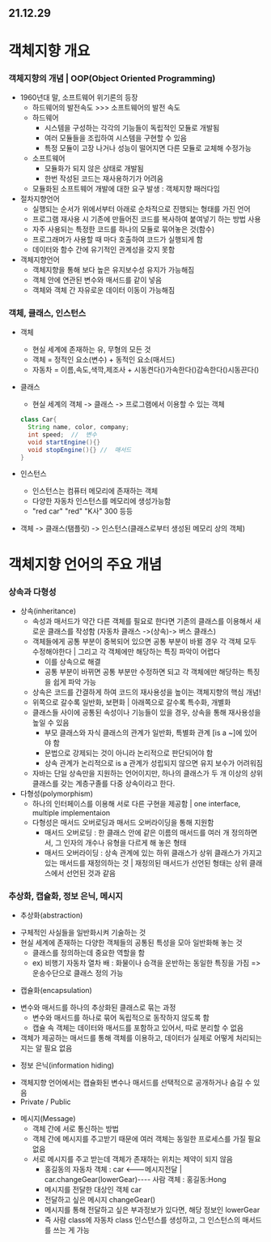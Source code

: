 ## 21.12.29

# 객체지향 개요
### 객체지향의 개념 | OOP(Object Oriented Programming)
- 1960년대 말, 소프트웨어 위기론의 등장
  + 하드웨어의 발전속도 >>> 소프트웨어의 발전 속도
  + 하드웨어
    * 시스템을 구성하는 각각의 기능들이 독립적인 모듈로 개발됨
    * 여러 모듈들을 조립하여 시스템을 구현할 수 있음
    * 특정 모듈이 고장 나거나 성능이 떨어지면 다른 모듈로 교체해 수정가능
  + 소프트웨어
    * 모듈화가 되지 않은 상태로 개발됨
    * 한번 작성된 코드는 재사용하기가 어려움
  + 모듈화된 소프트웨어 개발에 대한 요구 발생 : 객체지향 패러다임
- 절차지향언어
  + 실행되는 순서가 위에서부터 아래로 순차적으로 진행되는 형태를 가진 언어
  + 프로그램 재사용 시 기존에 만들어진 코드를 복사하여 붙여넣기 하는 방법 사용
  + 자주 사용되는 특정한 코드를 하나의 모듈로 묶어놓은 것(함수)
  + 프로그래머가 사용할 때 마다 호출하여 코드가 실행되게 함
  + 데이터와 함수 간에 유기적인 관계성을 갖지 못함
- 객체지향언어
  + 객체지향을 통해 보다 높은 유지보수성 유지가 가능해짐
  + 객체 안에 연관된 변수와 매서드를 같이 넣음
  + 객체와 객체 간 자유로운 데이터 이동이 가능해짐
 ### 객체, 클래스, 인스턴스
- 객체
  + 현실 세계에 존재하는 유, 무형의 모든 것
  + 객체 = 정적인 요소(변수) + 동적인 요소(매서드)
  + 자동차 = 이름,속도,색깍,제조사 + 시동켠다()가속한다()감속한다()시동끈다()
- 클래스
  + 현실 세계의 객체 -> 클래스 -> 프로그램에서 이용할 수 있는 객체
  ```java
  class Car{
    String name, color, company;
    int speed;  //  변수
    void startEngine(){}
    void stopEngine(){} //  매서드
  }
  ```
- 인스턴스
  + 인스턴스는 컴퓨터 메모리에 존재하는 객체
  + 다양한 자동차 인스턴스를 메모리에 생성가능함
  + "red car" "red" "K사" 300 등등
 
- 객체 -> 클래스(탬플릿) -> 인스턴스(클래스로부터 생성된 메모리 상의 객체)
# 객체지향 언어의 주요 개념
### 상속과 다형성
- 상속(inheritance)
  + 속성과 매서드가 약간 다른 객체를 필요로 한다면 기존의 클래스를 이용해서 새로운 클래스를 작성함 (자동차 클래스 ->(상속)-> 버스 클래스)
  + 객체들에게 공통 부분이 중복되어 있으면 공통 부분이 바뀔 경우 각 객체 모두 수정해야한다 | 그리고 각 객체에만 해당하는 특징 파악이 어렵다
    * 이를 상속으로 해결
    * 공통 부분이 바뀌면 공통 부분만 수정하면 되고 각 객체에만 해당하는 특징을 쉽게 파악 가능
  + 상속은 코드를 간결하게 하여 코드의 재사용성을 높이는 객체지향의 핵심 개념!
  + 위쪽으로 갈수록 일반화, 보편화 | 아래쪽으로 갈수록 특수화, 개별화
  + 클래스들 사이에 공통된 속성이나 기능들이 있을 경우, 상속을 통해 재사용성을 높일 수 있음
    * 부모 클래스와 자식 클래스의 관계가 일반화, 특별화 관계 [is a ~]에 있어야 함
    * 문법으로 강제되는 것이 아니라 논리적으로 판단되어야 함
    * 상속 관계가 논리적으로 is a 관계가 성립되지 않으면 유지 보수가 어려워짐
  + 자바는 단일 상속만을 지원하는 언어이지만, 하나의 클래스가 두 개 이상의 상위 클래스를 갖는 계층구졸를 다중 상속이라고 한다.
- 다형성(polymorphism)
  + 하나의 인터페이스를 이용해 서로 다른 구현을 제공함 | one interface, multiple implementaion
  + 다형성은 매서드 오버로딩과 매서드 오버라이딩을 통해 지원함
    * 매서드 오버로딩 : 한 클래스 안에 같은 이름의 매서드를 여러 개 정의하면서, 그 인자의 개수나 유형을 다르게 해 놓은 형태
    * 매서드 오버라이딩 : 상속 관계에 있는 하위 클래스가 상위 클래스가 가지고 있는 매서드를 재정의하는 것 | 재정의된 매서드가 선언된 형태는 상위 클래스에서 선언된 것과 같음
 ### 추상화, 캡슐화, 정보 은닉, 메시지
 - 추상화(abstraction)
  + 구체적인 사실들을 일반화시켜 기술하는 것
  + 현실 세계에 존재하는 다양한 객체들의 공통된 특성을 모아 일반화해 놓는 것
    * 클래스를 정의하는데 중요한 역할을 함
    * ex) 비행기 자동차 열차 배 : 화물이나 승객을 운반하는 동일한 특징을 가짐 => 운송수단으로 클래스 정의 가능
 - 캡슐화(encapsulation)
  + 변수와 매서드를 하나의 추상화된 클래스로 묶는 과정
    * 변수와 매서드를 하나로 묶어 독립적으로 동작하지 않도록 함
    * 캡슐 속 객체는 데이터와 매서드를 포함하고 있어서, 따로 분리할 수 없음
  + 객체가 제공하는 매서드를 통해 객체를 이용하고, 데이터가 실제로 어떻게 처리되는지는 알 필요 없음
 - 정보 은닉(information hiding)
  + 객체지향 언어에서는 캡슐화된 변수나 매서드를 선택적으로 공개하거나 숨길 수 있음
  + Private / Public
-  메시지(Message)
   + 객체 간에 서로 통신하는 방법
   + 객체 간에 메시지를 주고받기 때문에 여러 객체는 동일한 프로세스를 가질 필요 없음
   + 서로 메시지를 주고 받는데 객체가 존재하는 위치는 제약이 되지 않음
      * 홍길동의 자동차 객체 : car  <---메시지전달 | car.changeGear(lowerGear)---- 사람 객체 : 홍길동:Hong
      * 메시지를 전달한 대상인 객체 car
      * 전달하고 싶은 메시지 changeGear()
      * 메시지를 통해 전달하고 싶은 부과정보가 있다면, 해당 정보인 lowerGear
      * 즉 사람 class에 자동차 class 인스턴스를 생성하고, 그 인스턴스의 매서드를 쓰는 게 가능
